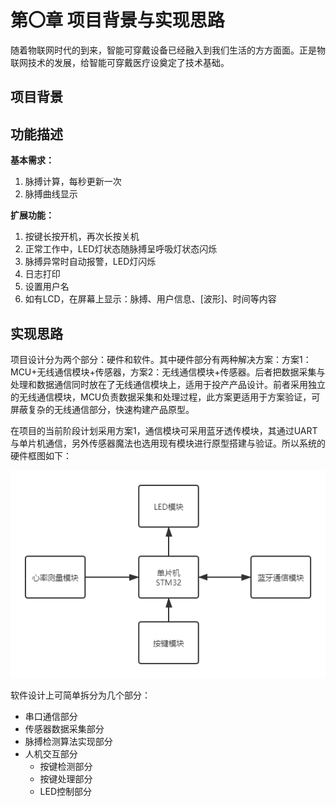# 第〇章 项目背景与实现思路

随着物联网时代的到来，智能可穿戴设备已经融入到我们生活的方方面面。正是物联网技术的发展，给智能可穿戴医疗设奠定了技术基础。

## 项目背景

## 功能描述

**基本需求：**

1. 脉搏计算，每秒更新一次
2. 脉搏曲线显示

**扩展功能：**

1. 按键长按开机，再次长按关机
2. 正常工作中，LED灯状态随脉搏呈呼吸灯状态闪烁
3. 脉搏异常时自动报警，LED灯闪烁
4. 日志打印
5. 设置用户名
6. 如有LCD，在屏幕上显示：脉搏、用户信息、[波形]、时间等内容

## 实现思路

项目设计分为两个部分：硬件和软件。其中硬件部分有两种解决方案：方案1：MCU+无线通信模块+传感器，方案2：无线通信模块+传感器。后者把数据采集与处理和数据通信同时放在了无线通信模块上，适用于投产产品设计。前者采用独立的无线通信模块，MCU负责数据采集和处理过程，此方案更适用于方案验证，可屏蔽复杂的无线通信部分，快速构建产品原型。

在项目的当前阶段计划采用方案1，通信模块可采用蓝牙透传模块，其通过UART与单片机通信，另外传感器魔法也选用现有模块进行原型搭建与验证。所以系统的硬件框图如下：

![](../image/00_hw_block.png)

软件设计上可简单拆分为几个部分：

* 串口通信部分
* 传感器数据采集部分
* 脉搏检测算法实现部分
* 人机交互部分
    * 按键检测部分
    * 按键处理部分
    * LED控制部分
